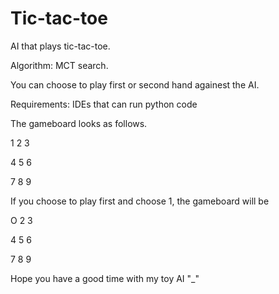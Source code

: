 # Tic-tac-toe

AI that plays tic-tac-toe.

Algorithm: MCT search.

You can choose to play first or second hand againest the AI.

Requirements: IDEs that can run python code

The gameboard looks as follows.

1 2 3

4 5 6

7 8 9

If you choose to play first and choose 1, the gameboard will be

O 2 3

4 5 6

7 8 9

Hope you have a good time with my toy AI "_"



